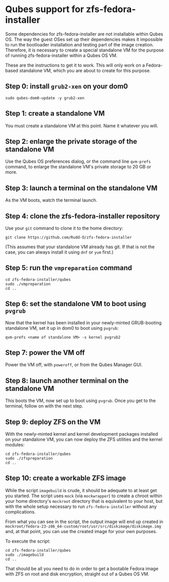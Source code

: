 Qubes support for zfs-fedora-installer
======================================

Some dependencies for zfs-fedora-installer are not installable within Qubes OS.
The way the guest OSes set up their dependencies makes it impossible to run
the bootloader installation and testing part of the image creation.  Therefore,
it is necessary to create a special standalone VM for the purpose of running
zfs-fedora-installer within a Qubes OS VM.

These are the instructions to get it to work.  This will only work on a
Fedora-based standalone VM, which you are about to create for this purpose.

Step 0: install `grub2-xen` on your dom0
----------------------------------------

```
sudo qubes-dom0-update -y grub2-xen
```

Step 1: create a standalone VM
------------------------------

You must create a standalone VM at this point.  Name it whatever you will.

Step 2: enlarge the private storage of the standalone VM
--------------------------------------------------------

Use the Qubes OS preferences dialog, or the command line `qvm-prefs` command,
to enlarge the standalone VM's private storage to 20 GB or more.

Step 3: launch a terminal on the standalone VM
----------------------------------------------

As the VM boots, watch the terminal launch.

Step 4: clone the zfs-fedora-installer repository
-------------------------------------------------

Use your `git` command to clone it to the home directory:

```
git clone https://github.com/Rudd-O/zfs-fedora-installer
```

(This assumes that your standalone VM already has git.  If that is not the case,
you can always install it using `dnf` or `yum` first.)

Step 5: run the `vmpreparation` command
---------------------------------------

```
cd zfs-fedora-installer/qubes
sudo ./vmpreparation
cd ..
```

Step 6: set the standalone VM to boot using `pvgrub`
----------------------------------------------------

Now that the kernel has been installed in your newly-minted GRUB-booting
standalone VM, set it up in dom0 to boot using `pvgrub`:

```
qvm-prefs <name of standalone VM> -s kernel pvgrub2
```

Step 7: power the VM off
------------------------

Power the VM off, with `poweroff`, or from the Qubes Manager GUI.

Step 8: launch another terminal on the standalone VM
----------------------------------------------------

This boots the VM, now set up to boot using `pvgrub`.  Once you get to the
terminal, follow on with the next step.

Step 9: deploy ZFS on the VM
----------------------------

With the newly-minted kernel and kernel development packages installed
on your standalone VM, you can now deploy the ZFS utilities and the
kernel modules:

```
cd zfs-fedora-installer/qubes
sudo ./zfspreparation
cd ..
```

Step 10: create a workable ZFS image
------------------------------------

While the script `imagebuild` is crude, it should be adequate to at least
get you started.  The script uses `mock` (via `mockwrapper`) to create a chroot
within your home directory's `mockroot` directory that is equivalent to your
host, but with the whole setup necessary to run `zfs-fedora-installer`
without any complications.

From what you can see in the script, the output image will end up created in
`mockroot/fedora-23-z86_64-custom/root/usr/src/diskimage/diskimage.img`
and, at that point, you can use the created image for your own purposes.

To execute the script:

```
cd zfs-fedora-installer/qubes
sudo ./imagebuild
cd ..
```

That should be all you need to do in order to get a bootable Fedora image
with ZFS on root and disk encryption, straight out of a Qubes OS VM.
